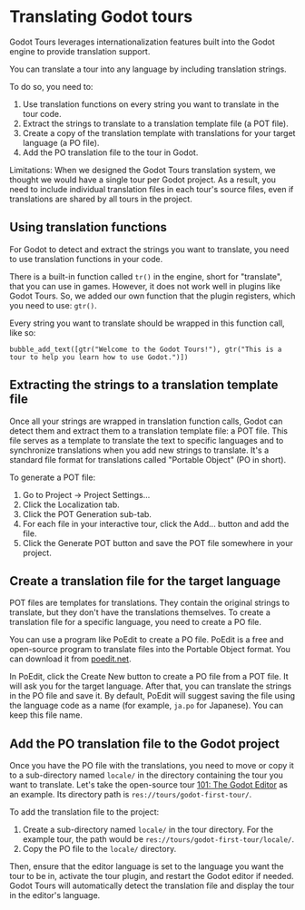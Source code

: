 # Translating Godot tours

Godot Tours leverages internationalization features built into the Godot engine to provide translation support.

You can translate a tour into any language by including translation strings.

To do so, you need to:

1. Use translation functions on every string you want to translate in the tour code.
2. Extract the strings to translate to a translation template file (a POT file).
3. Create a copy of the translation template with translations for your target language (a PO file).
4. Add the PO translation file to the tour in Godot.

Limitations: When we designed the Godot Tours translation system, we thought we would have a single tour per Godot project. As a result, you need to include individual translation files in each tour's source files, even if translations are shared by all tours in the project.

## Using translation functions

For Godot to detect and extract the strings you want to translate, you need to use translation functions in your code.

There is a built-in function called `tr()` in the engine, short for "translate", that you can use in games. However, it does not work well in plugins like Godot Tours. So, we added our own function that the plugin registers, which you need to use: `gtr()`.

Every string you want to translate should be wrapped in this function call, like so:

```gdscript
bubble_add_text([gtr("Welcome to the Godot Tours!"), gtr("This is a tour to help you learn how to use Godot.")])
```

## Extracting the strings to a translation template file

Once all your strings are wrapped in translation function calls, Godot can detect them and extract them to a translation template file: a POT file. This file serves as a template to translate the text to specific languages and to synchronize translations when you add new strings to translate. It's a standard file format for translations called "Portable Object" (PO in short).

To generate a POT file: 

1. Go to Project -> Project Settings...
2. Click the Localization tab.
3. Click the POT Generation sub-tab.
4. For each file in your interactive tour, click the Add... button and add the file.
5. Click the Generate POT button and save the POT file somewhere in your project.

## Create a translation file for the target language

POT files are templates for translations. They contain the original strings to translate, but they don't have the translations themselves. To create a translation file for a specific language, you need to create a PO file.

You can use a program like PoEdit to create a PO file. PoEdit is a free and open-source program to translate files into the Portable Object format. You can download it from [poedit.net](https://poedit.net/).

In PoEdit, click the Create New button to create a PO file from a POT file. It will ask you for the target language. After that, you can translate the strings in the PO file and save it. By default, PoEdit will suggest saving the file using the language code as a name (for example, `ja.po` for Japanese). You can keep this file name.

## Add the PO translation file to the Godot project

Once you have the PO file with the translations, you need to move or copy it to a sub-directory named `locale/` in the directory containing the tour you want to translate. Let's take the open-source tour [101: The Godot Editor](https://github.com/gdquest-demos/godot-tours-101-the-godot-editor) as an example. Its directory path is `res://tours/godot-first-tour/`.

To add the translation file to the project:

1. Create a sub-directory named `locale/` in the tour directory. For the example tour, the path would be `res://tours/godot-first-tour/locale/`.
2. Copy the PO file to the `locale/` directory.

Then, ensure that the editor language is set to the language you want the tour to be in, activate the tour plugin, and restart the Godot editor if needed. Godot Tours will automatically detect the translation file and display the tour in the editor's language.